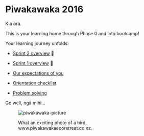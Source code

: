 # Piwakawaka 2016

Kia ora.

This is your learning home through Phase 0 and into bootcamp!

Your learning journey unfolds:

<!--- [Sprint 9 overview](/sprints/9-overview) :balloon:-->
<!--- [Sprint 8 overview](/sprints/8-overview) :cherry_blossom:-->
<!--- [Sprint 7 overview](/sprints/7-overview) :sunflower:-->
<!--- [Sprint 6 overview](/sprints/6-overview) :honeybee:-->
<!--- [Sprint 5 overview](/sprints/5-overview) :sunflower:-->
<!--- [Sprint 4 overview](/sprints/4-overview) :zap:-->
<!--- [Sprint 3 overview](/sprints/3-overview) :sunny: -->
- [Sprint 2 overview](/sprints/2-overview) :tada:
- [Sprint 1 overview](/sprints/1-overview) :seedling:

- [Our expectations of you](https://github.com/dev-academy-programme/orientation/tree/master/1-expectations)
- [Orientation checklist](https://github.com/dev-academy-programme/orientation)
- [Problem solving](https://github.com/dev-academy-programme/curriculum/blob/master/concepts/problem-solving/README.md)

Go well, ngā mihi...

<figure>
  <img src="http://www.piwakawakaecoretreat.co.nz/wp-content/uploads/2014/12/piwakawaka5.jpg" alt="piwakawaka-picture"><br>
  <figcaption>
    <p>What an exciting photo of a bird, www.piwakawakaecoretreat.co.nz.</p>
  </figcaption>
</figure>
